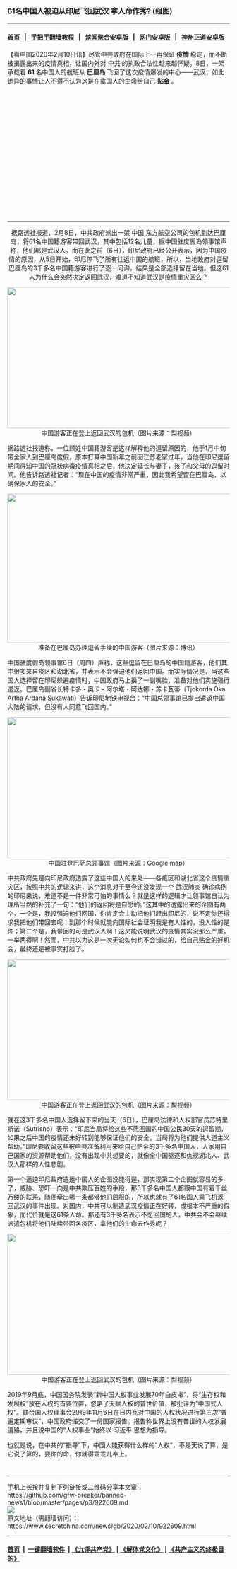 ### 61名中国人被迫从印尼飞回武汉 拿人命作秀? (组图)
------------------------

#### [首页](https://github.com/gfw-breaker/banned-news1/blob/master/README.md) &nbsp;&nbsp;|&nbsp;&nbsp; [手把手翻墙教程](https://github.com/gfw-breaker/guides/wiki) &nbsp;&nbsp;|&nbsp;&nbsp; [禁闻聚合安卓版](https://github.com/gfw-breaker/bn-android) &nbsp;&nbsp;|&nbsp;&nbsp; [网门安卓版](https://github.com/oGate2/oGate) &nbsp;&nbsp;|&nbsp;&nbsp; [神州正道安卓版](https://github.com/SzzdOgate/update) 



<div class="article_right" style="fone-color:#000">
 <p>
  【看中国2020年2月10日讯】尽管中共政府在国际上一再保证
  <strong>
   疫情
  </strong>
  稳定，而不断被揭露出来的疫情真相，让国内外对
  <strong>
   中共
  </strong>
  的执政合法性越来越怀疑。8日，一架承载着
  <strong>
   61
  </strong>
  名中国人的航班从
  <strong>
   <span href="https://www.secretchina.com/news/gb/tag/巴厘岛" target="_blank">
    巴厘岛
   </span>
  </strong>
  飞回了这次疫情爆发的中心——武汉，如此诡异的事情让人不得不认为这是在拿国人的生命给自己
  <strong>
   贴金
  </strong>
  。
  <span id="hideid" name="hideid" style="color:red;display:none;">
   <span href="https://www.secretchina.com">
   </span>
  </span>
 </p>
 <div id="txt-mid1-t21-2017">
  <ins class="adsbygoogle" data-ad-client="ca-pub-1276641434651360" data-ad-slot="2451032099" style="display:inline-block;width:336px;height:280px">
  </ins>
  

---


  </div>
 </div>
 <p style="text-align:center">
  据路透社报道，2月8日，中共政府派出一架
  <span href="https://www.secretchina.com" target="_blank">
   中国
  </span>
  东方航空公司的包机到达巴厘岛，将61名中国籍游客带回武汉，其中包括12名儿童，据中国驻度假岛领事馆声称，他们都是武汉人。而在此之前（6日），印尼政府已经公开表示，因为中国疫情的原因，从5日开始，印尼停飞了所有往返中国的航班，所以，当地政府对逗留巴厘岛的3千多名中国籍游客进行了逐一问询，结果是全部选择留在当地。但这61人为什么会突然决定返回武汉，难道不知道武汉是疫情重灾区么？
  <span id="hideid" name="hideid" style="color:red;display:none;">
   <span href="https://www.secretchina.com">
   </span>
  </span>
 </p>
 <p style="text-align:center">
  <img alt="" src="https://img3.secretchina.com/pic/2020/2-10/p2624244a654781774-ss.jpg" style="height:319px; width:600px"/>
  <br>
   中国游客正在登上返回武汉的包机（图片来源：梨视频）
  </br>
 </p>
 <p>
  据路透社报道称，一位顾姓中国籍游客是这样解释他的逗留原因的，他于1月中旬带全家人到巴厘岛度假，原本打算中国新年之前回江苏老家过年，当他在印尼逗留期间得知中国的冠状病毒疫情真相之后，他决定延长与妻子，孩子和父母的逗留时间。他告诉路透社记者：“现在中国的疫情非常严重，因此我希望留在巴厘岛，以确保家人的安全。”
 </p>
 <p style="text-align:center">
  <img alt="" src="https://img3.secretchina.com/pic/2020/2-10/p2624251a23414834-ss.jpg" style="height:337px; width:600px"/>
  <br>
   准备在巴厘岛办理逗留手续的中国游客（图片来源：博讯）
  </br>
 </p>
 <p>
  中国驻度假岛领事馆6日（周四）声称，这些逗留在巴厘岛的中国籍游客，他们其中很多来自疫区和湖北省，并表示不会强迫他们返回中国。而实际情况是，当这些国人选择留在印尼躲避疫情时，中国政府马上换了一副嘴脸，准备对他们实施强行遣返。巴厘岛副省长特卡多・奥卡・阿尔塔・阿达娜・苏卡瓦蒂（Tjokorda Oka Artha Ardana Sukawati）告诉印尼地铁电视台：“中国总领事馆已提出遣返中国大陆的请求，但没有人同意飞回国内。”
 </p>
 <p style="text-align:center">
  <img alt="" src="https://img3.secretchina.com/pic/2020/2-10/p2624271a742443664-ss.jpg" style="height:319px; width:600px"/>
  <br>
   中国驻登巴萨总领事馆（图片来源：Google map）
  </br>
 </p>
 <p>
  中共政府先是向印尼政府透露了这些中国人的来处——各疫区和湖北省这个疫情重灾区，按照中共的逻辑来讲，这个消息对于至今还没发现一个
  <span href="https://www.secretchina.com/news/gb/tag/武汉肺炎" target="_blank">
   武汉肺炎
  </span>
  确诊病例的印尼来说，难道不是一件非常可怕的事情么？就是这样的逻辑才让领事馆自认为理所当然的补充了一句：“他们的返回将是自愿的。”这其中的透露出来的企图有两个，一个是，我没强迫他们回国，你肯定会主动把他们赶出印尼的，说不定你还得求我把他们带回去呢！到那个时候就能向国际社会证明我是有人性的，没人性的是你；第二个是，我带回的可是武汉人啊！这又能说明武汉的疫情其实没那么严重。一举两得啊！然而，中共以为这是一次无论如何也不会错过的，给自己贴金的好机会，最终还是被事实打脸了。
 </p>
 <p style="text-align:center">
  <img alt="" src="https://img3.secretchina.com/pic/2020/2-10/p2624292a904581187-ss.jpg" style="height:319px; width:600px"/>
  <br>
   中国游客正在登上返回武汉的包机（图片来源：梨视频）
  </br>
 </p>
 <p>
  就在这3千多名中国人选择留下来的当天（6日），巴厘岛法律和人权部官员苏特里斯诺（Sutrisno）表示：“印尼当局将给这些不愿回国的中国公民30天的逗留期，如果之后中国的疫情还未好转到能够保证他们的安全，当局将为他们提供人道主义帮助。”印尼要收留这些被中共准备利用来给自己贴金的3千多名中国人，人家用自己国家的资源帮助他们，没有出现中共想要的，就像全中国驱逐和仇视湖北人、武汉人那样的人性悲剧。
 </p>
 <p>
  第一个逼迫印尼政府遣返中国人的企图没能得逞，那实现第二个企图就容易的多了，威胁、恐吓一向是中共欺压百姓的手段，那3千多名中国人都跟中国有着千丝万缕的联系，随便牵出哪一条都够他们屈服的，所以也就有了61名国人乘飞机返回武汉的事件出现。对国内，中共可以制造武汉疫情正在好转，或根本不严重的假象，而代价就是这61条人命。那还有3千多名表示不愿回国的人，中共会不会继续派遣包机将他们陆续带回各疫区，拿他们的生命去作秀呢？
 </p>
 <p style="text-align:center">
  <img alt="" src="https://img3.secretchina.com/pic/2020/2-10/p2624291a81109403-ss.jpg" style="height:319px; width:600px"/>
  <br>
   中国游客正在登上返回武汉的包机（图片来源：梨视频）
  </br>
 </p>
 <p>
  2019年9月底，中国国务院发表“新中国人权事业发展70年白皮书”，将“生存权和发展权”放在人权的首要位置，忽略了天赋人权的普世价值，被批评为“中国式人权”。联合国人权理事会2019年11月6日在日内瓦对中国的人权状况进行第三次“普遍定期审议”，中国政府递交了一份国家报告。报告称世界上没有普世的人权发展道路，并且说中国的“人权事业”始终以
  <span href="https://www.secretchina.com/news/gb/tag/习近平" target="_blank">
   习近平
  </span>
  思想为指导。
 </p>
 <p>
  也就是说，在中共的“指导”下，中国人能获得什么样的“人权”，不是天说了算，是它说了算的，要你的命，你就得乖乖儿奉上。
  <center>
   <div>
    <div id="txt-mid2-t22-2017" style="display: block;  max-height: 351px;  overflow: hidden;">
     <div id="SC-21xxx">
     </div>
     <ins class="adsbygoogle" data-ad-client="ca-pub-1276641434651360" data-ad-format="auto" data-ad-slot="4301710469" data-full-width-responsive="true" style="display:block">
     </ins>
    </div>
   </div>
  </center>
  <div style="padding-top:12px;">
  </div>
 </p>
</div>

<hr/>
手机上长按并复制下列链接或二维码分享本文章：<br/>
https://github.com/gfw-breaker/banned-news1/blob/master/pages/p3/922609.md <br/>
<a href='https://github.com/gfw-breaker/banned-news1/blob/master/pages/p3/922609.md'><img src='https://github.com/gfw-breaker/banned-news1/blob/master/pages/p3/922609.md.png'/></a> <br/>
原文地址（需翻墙访问）：https://www.secretchina.com/news/gb/2020/02/10/922609.html


------------------------
#### [首页](https://github.com/gfw-breaker/banned-news1/blob/master/README.md) &nbsp;|&nbsp; [一键翻墙软件](https://github.com/gfw-breaker/nogfw/blob/master/README.md) &nbsp;| [《九评共产党》](https://github.com/gfw-breaker/9ping.md/blob/master/README.md#九评之一评共产党是什么) | [《解体党文化》](https://github.com/gfw-breaker/jtdwh.md/blob/master/README.md) | [《共产主义的终极目的》](https://github.com/gfw-breaker/gczydzjmd.md/blob/master/README.md)


<img src='http://gfw-breaker.win/banned-news/pages/p3/922609.md' width='0px' height='0px'/>